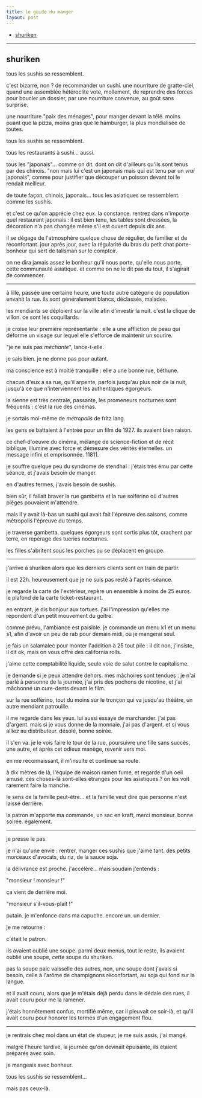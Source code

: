 ```yaml
---
title: le guide du manger
layout: post
---
```


- [shuriken](#shuriken)

---

## shuriken

tous les sushis se ressemblent.

c'est bizarre, non ?
de recommander un sushi.
une nourriture de gratte-ciel,
quand une assemblée hétéroclite vote,
mollement,
de reprendre des forces pour boucler un dossier,
par une nourriture convenue,
au goût sans surprise.

une nourriture "paix des ménages",
pour manger devant la télé.
moins puant que la pizza,
moins gras que le hamburger,
la plus mondialisée de toutes.

tous les sushis se ressemblent.

tous les restaurants à sushi... aussi.

tous les "japonais"... comme on dit.
dont on dit d'ailleurs qu'ils sont tenus par des chinois.
"non mais lui c'est un japonais mais qui est tenu
par un *vrai* japonais",
comme pour justifier que découper un poisson devant toi
le rendait meilleur.

de toute façon, chinois, japonais...
tous les asiatiques se ressemblent.
comme les sushis.

et c'est ce qu'on apprécie chez eux.
la constance.
rentrez dans n'importe quel restaurant japonais :
il est bien tenu,
les tables sont dressées,
la décoration n'a pas changée
même s'il est ouvert depuis dix ans.

il se dégage de l'atmosphère quelque chose de régulier,
de familier et de réconfortant.
jour après jour,
avec la régularité du bras
du petit chat porte-bonheur
qui sert de talisman sur le comptoir.

on ne dira jamais assez le bonheur qu'il nous porte,
qu'elle nous porte,
cette communauté asiatique.
et comme on ne le dit pas du tout,
il s'agirait de commencer.

---

à lille, passée une certaine heure,
une toute autre catégorie de population envahit la rue.
ils sont généralement blancs, déclassés, malades.

les mendiants se déploient sur la ville
afin d'investir la nuit.
c'est la clique de villon.
ce sont les coquillards.

je croise leur première représentante :
elle a une affliction de peau
qui déforme un visage sur lequel
elle s'efforce de maintenir un sourire.

"je ne suis pas *méchante*", lance-t-elle.

je sais bien.
je ne donne pas pour autant.

ma conscience est à moitié tranquille :
elle a une bonne rue, béthune.

chacun d'eux a sa rue, qu'il arpente,
parfois jusqu'au plus noir de la nuit,
jusqu'à ce que n'interviennent
les authentiques égorgeurs.

la sienne est très centrale, passante,
les promeneurs nocturnes sont fréquents :
c'est la rue des cinémas.

je sortais moi-même de *métropolis*
de fritz lang.

les gens se battaient à l'entrée
pour un film de 1927.
ils avaient bien raison.

ce chef-d'oeuvre du cinéma,
mélange de science-fiction et de récit biblique,
illumine avec force et démesure
des vérités éternelles.
un message infini et emprisonnée. 11811.

je souffre quelque peu du syndrome de stendhal :
j'étais très ému par cette séance,
et j'avais besoin de manger.

en d'autres termes, 
j'avais besoin de sushis.

bien sûr, il fallait braver la rue gambetta
et la rue solférino où
d'autres pièges pouvaient m'attendre.

mais il y avait là-bas un sushi qui
avait fait l'épreuve des saisons,
comme métropolis l'épreuve du temps.

je traverse gambetta.
quelques égorgeurs sont sortis plus tôt,
crachent par terre,
en repérage des tueries nocturnes.

les filles s'abritent sous les porches
ou se déplacent en groupe.

---

j'arrive à shuriken
alors que les derniers clients sont en train de partir.

il est 22h.
heureusement que je ne suis pas 
resté à l'après-séance.

je regarde la carte de l'extérieur,
repère un ensemble à moins de 25 euros.
le plafond de la carte ticket-restaurant.

en entrant, je dis bonjour aux tortues.
j'ai l'impression qu'elles me répondent
d'un petit mouvement du goître.

comme prévu, l'ambiance est paisible.
je commande un menu k1 et un menu s1,
afin d'avoir un peu de rab pour demain midi,
où je mangerai seul.

je fais un salamalec pour monter l'addition à 25 tout pile :
il dit non, j'insiste, il dit ok,
mais on vous offre des california rolls.

j'aime cette comptabilité liquide,
seule voie de salut contre le capitalisme.

je demande si je peux attendre dehors.
mes mâchoires sont tendues :
je n'ai parlé à personne de la journée,
j'ai pris des pochons de nicotine,
et j'ai mâchonné un cure-dents devant le film.

sur la rue solférino,
tout du moins sur le tronçon qui va jusqu'au théâtre,
un autre mendiant patrouille.

il me regarde dans les yeux.
lui aussi essaye de marchander.
j'ai pas d'argent. mais si je vous donne de la monnaie.
j'ai pas d'argent. et si vous alliez au distributeur.
désolé, bonne soirée.

il s'en va.
je le vois faire le tour de la rue,
poursuivre une fille sans succès,
une autre,
et après cet odieux manège,
revenir vers moi.

en me reconnaissant,
il m'insulte et continue sa route.

à dix mètres de là, l'équipe de maison ramen fume,
et regarde d'un oeil amusé.
ces choses-là sont-elles étranges pour les asiatiques ?
on les voit rarement faire la manche.

le sens de la famille peut-être...
et la famille veut dire que personne n'est laissé derrière.

la patron m'apporte ma commande, un sac en kraft,
merci monsieur. bonne soirée. également.

---

je presse le pas.

je n'ai qu'une envie : rentrer,
manger ces sushis que j'aime tant.
des petits morceaux d'avocats,
du riz, de la sauce soja.

la délivrance est proche.
j'accélère...
mais soudain j'entends :

"monsieur ! monsieur !"

ça vient de derrière moi.

"monsieur s'il-vous-plaît !"

putain.
je m'enfonce dans ma capuche.
encore un.
un dernier.

je me retourne :

c'était le patron.

ils avaient oublié une soupe.
parmi deux menus, tout le reste,
ils avaient oublié une soupe,
*cette* soupe du shuriken.

pas la soupe paic vaisselle des autres,
non, une soupe dont j'avais si besoin,
celle à l'arôme de champignons réconfortant,
au soja qui fond sur la langue.

et il avait couru,
alors que je m'étais déjà perdu dans le dédale des rues,
il avait couru pour me la ramener.

j'étais honnêtement confus, 
mortifié même,
car il pleuvait ce soir-là,
et qu'il avait couru
pour honorer les termes d'un engagement flou.

---

je rentrais chez moi dans un état de stupeur,
je me suis assis, j'ai mangé.

malgré l'heure tardive,
la journée qu'on devinait épuisante,
ils étaient préparés avec soin.

je mangeais avec bonheur.

tous les sushis se ressemblent...

mais pas ceux-là.
